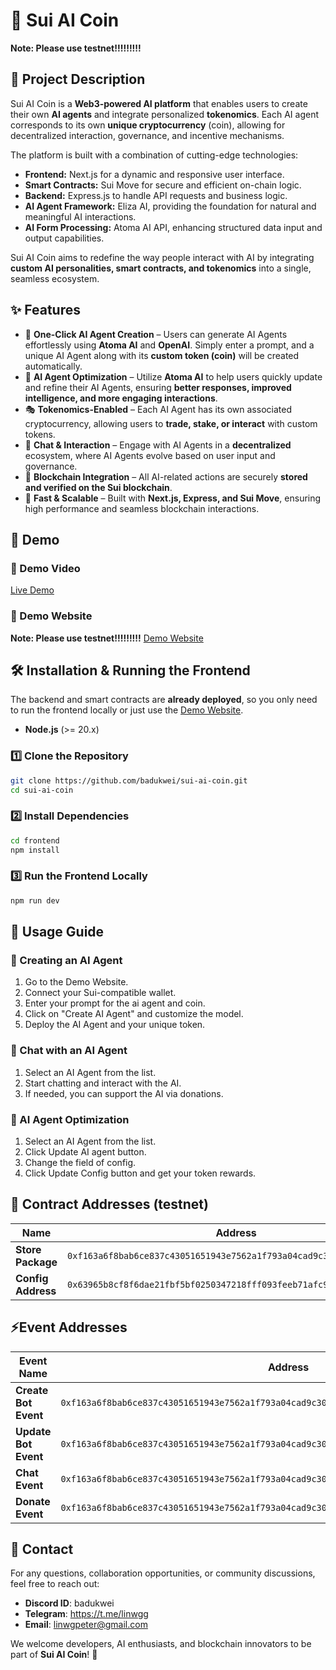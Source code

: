 # 🚀 Sui AI Coin
**Note: Please use testnet!!!!!!!!!**

## 📖 Project Description

Sui AI Coin is a **Web3-powered AI platform** that enables users to create their own **AI agents** and integrate personalized **tokenomics**. Each AI agent corresponds to its own **unique cryptocurrency** (coin), allowing for decentralized interaction, governance, and incentive mechanisms.

The platform is built with a combination of cutting-edge technologies:

- **Frontend:** Next.js for a dynamic and responsive user interface.
- **Smart Contracts:** Sui Move for secure and efficient on-chain logic.
- **Backend:** Express.js to handle API requests and business logic.
- **AI Agent Framework:** Eliza AI, providing the foundation for natural and meaningful AI interactions.
- **AI Form Processing:** Atoma AI API, enhancing structured data input and output capabilities.

Sui AI Coin aims to redefine the way people interact with AI by integrating **custom AI personalities, smart contracts, and tokenomics** into a single, seamless ecosystem.

## ✨ Features

- 🧠 **One-Click AI Agent Creation** – Users can generate AI Agents effortlessly using **Atoma AI** and **OpenAI**. Simply enter a prompt, and a unique AI Agent along with its **custom token (coin)** will be created automatically.
- 🔄 **AI Agent Optimization** – Utilize **Atoma AI** to help users quickly update and refine their AI Agents, ensuring **better responses, improved intelligence, and more engaging interactions**.
- 🎭 **Tokenomics-Enabled** – Each AI Agent has its own associated cryptocurrency, allowing users to **trade, stake, or interact** with custom tokens.
- 💬 **Chat & Interaction** – Engage with AI Agents in a **decentralized** ecosystem, where AI Agents evolve based on user input and governance.
- 🔗 **Blockchain Integration** – All AI-related actions are securely **stored and verified on the Sui blockchain**.
- 🚀 **Fast & Scalable** – Built with **Next.js, Express, and Sui Move**, ensuring high performance and seamless blockchain interactions.

## 🎥 Demo

### 🔹 Demo Video  
[Live Demo](https://www.youtube.com/watch?v=CLLiianiHt8)  

### 🔹 Demo Website  
**Note: Please use testnet!!!!!!!!!**
[Demo Website](https://suiaicoin.vercel.app)  

## 🛠 Installation & Running the Frontend

The backend and smart contracts are **already deployed**, so you only need to run the frontend locally or just use the [Demo Website](https://suiaicoin.vercel.app).

- **Node.js** (>= 20.x) 

### 1️⃣ Clone the Repository
```bash
git clone https://github.com/badukwei/sui-ai-coin.git
cd sui-ai-coin
```

### 2️⃣ Install Dependencies
```bash
cd frontend
npm install  
```

### 3️⃣ Run the Frontend Locally
```bash
npm run dev  
```

## 📌 Usage Guide

### 🔹 Creating an AI Agent

1. Go to the Demo Website.
2. Connect your Sui-compatible wallet.
3. Enter your prompt for the ai agent and coin.
4. Click on "Create AI Agent" and customize the model.
5. Deploy the AI Agent and your unique token.

### 🔹 Chat with an AI Agent

1. Select an AI Agent from the list.
2. Start chatting and interact with the AI.
3. If needed, you can support the AI via donations.

### 🔹 AI Agent Optimization

1. Select an AI Agent from the list.
2. Click Update AI agent button.
3. Change the field of config.
4. Click Update Config button and get your token rewards.

## 📜 Contract Addresses (testnet)

| Name                 | Address |
|----------------------|----------------------------------------------------------------|
| **Store Package**    | `0xf163a6f8bab6ce837c43051651943e7562a1f793a04cad9c30b3a3ff07736cb2` |
| **Config Address**   | `0x63965b8cf8f6dae21fbf5bf0250347218fff093feeb71afc964223c34321f0ef` |

## ⚡Event Addresses

| Event Name          | Address |
|---------------------|----------------------------------------------------------------|
| **Create Bot Event** | `0xf163a6f8bab6ce837c43051651943e7562a1f793a04cad9c30b3a3ff07736cb2::store::CreateBotEvent` |
| **Update Bot Event** | `0xf163a6f8bab6ce837c43051651943e7562a1f793a04cad9c30b3a3ff07736cb2::store::UpdateBotEvent` |
| **Chat Event**       | `0xf163a6f8bab6ce837c43051651943e7562a1f793a04cad9c30b3a3ff07736cb2::store::ChatEvent` |
| **Donate Event**     | `0xf163a6f8bab6ce837c43051651943e7562a1f793a04cad9c30b3a3ff07736cb2::store::DonateEvent` |

## 📩 Contact

For any questions, collaboration opportunities, or community discussions, feel free to reach out:

- **Discord ID**: badukwei
- **Telegram**: https://t.me/linwgg
- **Email**: linwgpeter@gmail.com

We welcome developers, AI enthusiasts, and blockchain innovators to be part of **Sui AI Coin**! 🚀
